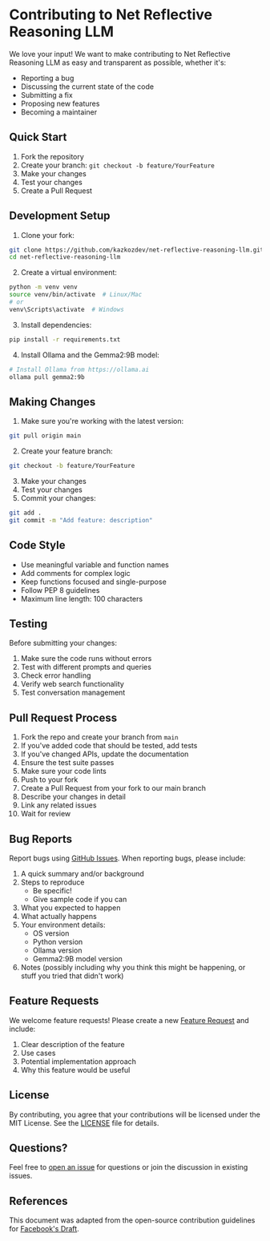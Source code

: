# Contributing to Net Reflective Reasoning LLM

We love your input! We want to make contributing to Net Reflective Reasoning LLM as easy and transparent as possible, whether it's:

- Reporting a bug
- Discussing the current state of the code
- Submitting a fix
- Proposing new features
- Becoming a maintainer

## Quick Start

1. Fork the repository
2. Create your branch: `git checkout -b feature/YourFeature`
3. Make your changes
4. Test your changes
5. Create a Pull Request

## Development Setup

1. Clone your fork:
```bash
git clone https://github.com/kazkozdev/net-reflective-reasoning-llm.git
cd net-reflective-reasoning-llm
```

2. Create a virtual environment:
```bash
python -m venv venv
source venv/bin/activate  # Linux/Mac
# or
venv\Scripts\activate  # Windows
```

3. Install dependencies:
```bash
pip install -r requirements.txt
```

4. Install Ollama and the Gemma2:9B model:
```bash
# Install Ollama from https://ollama.ai
ollama pull gemma2:9b
```

## Making Changes

1. Make sure you're working with the latest version:
```bash
git pull origin main
```

2. Create your feature branch:
```bash
git checkout -b feature/YourFeature
```

3. Make your changes
4. Test your changes
5. Commit your changes:
```bash
git add .
git commit -m "Add feature: description"
```

## Code Style

- Use meaningful variable and function names
- Add comments for complex logic
- Keep functions focused and single-purpose
- Follow PEP 8 guidelines
- Maximum line length: 100 characters

## Testing

Before submitting your changes:
1. Make sure the code runs without errors
2. Test with different prompts and queries
3. Check error handling
4. Verify web search functionality
5. Test conversation management

## Pull Request Process

1. Fork the repo and create your branch from `main`
2. If you've added code that should be tested, add tests
3. If you've changed APIs, update the documentation
4. Ensure the test suite passes
5. Make sure your code lints
6. Push to your fork
7. Create a Pull Request from your fork to our main branch
8. Describe your changes in detail
9. Link any related issues
10. Wait for review

## Bug Reports

Report bugs using [GitHub Issues](https://github.com/kazkozdev/net-reflective-reasoning-llm/issues). When reporting bugs, please include:

1. A quick summary and/or background
2. Steps to reproduce
   - Be specific!
   - Give sample code if you can
3. What you expected to happen
4. What actually happens
5. Your environment details:
   - OS version
   - Python version
   - Ollama version
   - Gemma2:9B model version
6. Notes (possibly including why you think this might be happening, or stuff you tried that didn't work)

## Feature Requests

We welcome feature requests! Please create a new [Feature Request](https://github.com/kazkozdev/net-reflective-reasoning-llm/issues/new?labels=enhancement) and include:

1. Clear description of the feature
2. Use cases
3. Potential implementation approach
4. Why this feature would be useful

## License

By contributing, you agree that your contributions will be licensed under the MIT License. See the [LICENSE](LICENSE) file for details.

## Questions?

Feel free to [open an issue](https://github.com/kazkozdev/net-reflective-reasoning-llm/issues/new?labels=question) for questions or join the discussion in existing issues.

## References

This document was adapted from the open-source contribution guidelines for [Facebook's Draft](https://github.com/facebook/draft-js/blob/a9316a723f9e918afde44dea68b5f9f39b7d9b00/CONTRIBUTING.md).